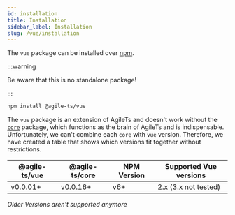 ```yaml
---
id: installation
title: Installation
sidebar_label: Installation
slug: /vue/installation
---
```


The `vue` package can be installed over [npm](https://www.npmjs.com/).

:::warning

Be aware that this is no standalone package!

:::

```bash npm2yarn
npm install @agile-ts/vue 
```

The `vue` package is an extension of AgileTs and doesn't work without the [`core`](../core/Introduction.md) package,
which functions as the brain of AgileTs and is indispensable.
Unfortunately, we can't combine each `core` with `vue` version.
Therefore, we have created a table that shows which versions fit together without restrictions.

| @agile-ts/vue    | @agile-ts/core          | NPM Version              | Supported Vue   versions |
| ---------------- | ----------------------- | ------------------------ | -------------------------|
| v0.0.01+         | v0.0.16+                | v6+                      | 2.x (3.x not tested)     |

_Older Versions aren't supported anymore_
